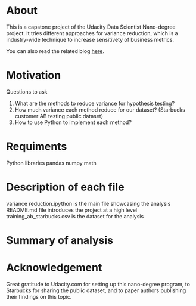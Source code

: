 # About
This is a capstone project of the Udacity Data Scientist Nano-degree project. It tries different approaches for variance reduction, which is a industry-wide technique to increase sensitivety of business metrics.

You can also read the related blog [here](https://medium.com/@tianmin/variance-reduction-techniques-78887a496e2).

# Motivation
Questions to ask
1. What are the methods to reduce variance for hypothesis testing?
2. How much variance each method reduce for our dataset? (Starbucks customer AB testing public dataset)
3. How to use Python to implement each method?

# Requiments
Python libraries
pandas
numpy
math

# Description of each file
variance reduction.ipython is the main file showcasing the analysis
README.md file introduces the project at a high level
training_ab_starbucks.csv is the dataset for the analysis


# Summary of analysis


# Acknowledgement
Great gratitude to Udacity.com for setting up this nano-degree program, to Starbucks for sharing the public dataset, and to paper authors publishing their findings on this topic.